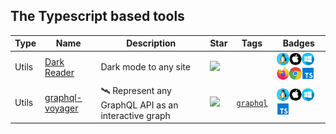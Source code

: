 
## The Typescript based tools

| Type | Name | Description | Star | Tags | Badges |
| --- | --- | --- | --- | --- | --- |
|Utils|[Dark Reader](https://github.com/darkreader/darkreader)|Dark mode to any site|![](https://img.shields.io/github/stars/darkreader/darkreader?label=%20)||![linux](./images/linux.png)![macos](./images/apple.png)![windows](./images/windows.png)![firefox](./images/firefox.png)![chrome](./images/chrome.png)[![Typescript](./images/typescript.png)](/categorize/langs/Typescript.md)|
|Utils|[graphql-voyager](https://github.com/APIs-guru/graphql-voyager)|🛰️ Represent any GraphQL API as an interactive graph |![](https://img.shields.io/github/stars/APIs-guru/graphql-voyager?label=%20)|[`graphql`](/categorize/tags/graphql.md)|![linux](./images/linux.png)![macos](./images/apple.png)![windows](./images/windows.png)[![Typescript](./images/typescript.png)](/categorize/langs/Typescript.md)|

